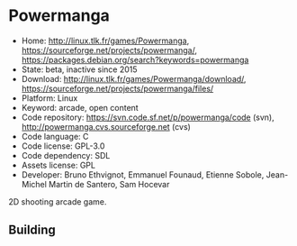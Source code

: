 # Powermanga

- Home: http://linux.tlk.fr/games/Powermanga, https://sourceforge.net/projects/powermanga/, https://packages.debian.org/search?keywords=powermanga
- State: beta, inactive since 2015
- Download: http://linux.tlk.fr/games/Powermanga/download/, https://sourceforge.net/projects/powermanga/files/
- Platform: Linux
- Keyword: arcade, open content
- Code repository: https://svn.code.sf.net/p/powermanga/code (svn), http://powermanga.cvs.sourceforge.net (cvs)
- Code language: C
- Code license: GPL-3.0
- Code dependency: SDL
- Assets license: GPL
- Developer: Bruno Ethvignot, Emmanuel Founaud, Etienne Sobole, Jean-Michel Martin de Santero, Sam Hocevar

2D shooting arcade game.

## Building
